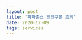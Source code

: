 ```yaml
---
layout: post
title: "파파존스 할인쿠폰 조회"
date: 2020-12-09
tags: services
---
```


<link type="text/css" rel="stylesheet" href="/assets/vendor/jsgrid_v1.5.3/css/jsgrid-theme.min.css"/>
<link type="text/css" rel="stylesheet" href="/assets/vendor/jsgrid_v1.5.3/css/jsgrid.min.css"/>
<script src="/assets/vendor/jsgrid_v1.5.3/js/jsgrid.min.js"></script>
<div id="storeGrid"></div>
<div id="couponGrid"></div>

<script>
$(document).ready(function(){

  let sharedData = {
       currentLocationName: null,
       selectedSszstoreid: 0,
   };

   function isFilterEmpty(filterObj) {
       let filterEmpty = true;
       for(filterKey in filterObj) {
           if(filterObj[filterKey]) {
               filterEmpty = false;
               break;
           }
       }
       return filterEmpty;
   }

   function filteringData(filterObj, filterTargetDataArr) {
       return filterTargetDataArr.filter((filterTarget) => {
           //debug.log(`filter target ->`, filterTarget);
           if(isFilterEmpty(filterObj)) {
               return true;
           }
           let isFiltered = false;
           for(filterKey in filterObj) {
               let filterValue = filterObj[filterKey];
               if(filterValue) {
                   //debug.log(`filter value -> ${filterValue}, filter target -> ${filterTarget[filterKey]}, indexOf -> ${filterTarget[filterKey].indexOf(filterValue)}`);
                   if(filterTarget[filterKey].indexOf(filterValue) >= 0) {
                       isFiltered = true;
                       break;
                   }
               }
           }
           return isFiltered;
       });
   }

   navigator.geolocation.getCurrentPosition(function(pos) {
       const apiKey = 'AIzaSyATNATgEjLVDxo4zAEuurszwREhK3HVvBw';
       var latitude = pos.coords.latitude;
       var longitude = pos.coords.longitude;
       debug.log("current latitude, longitude : " + latitude + ", "+ longitude);
       $.ajax({
           url: `https://maps.googleapis.com/maps/api/geocode/json?latlng=${latitude},${longitude}&key=${apiKey}`,
           type: 'get',
           success: (data) => {
               debug.log('success data ->', data);
               if(data.results && data.results.length > 0) {
                   targetAddressName = data.results[0].address_components[2].long_name;
                   debug.log('target address name -> ' + targetAddressName);
                   sharedData.currentLocationName = targetAddressName;
                   $('#storeGrid').jsGrid('loadData');
               }
           },
           error: (data) => debug.log('error data ->', data),
       });
   });

   let storeDataArr = null;
   let storeController = {
       loadData: function(filterObj) {
           if(sharedData.currentLocationName) {
               filterObj['szaaddr'] = sharedData.currentLocationName;
               sharedData.currentLocationName = null;
           }
           debug.log('load data', filterObj);
           let prom = new Promise((resolve, reject) => {
               if(storeDataArr) {
                   resolve(filteringData(filterObj, storeDataArr));
               } else {
                   $.ajax({
                       url: 'https://pji.co.kr/get.do?ex=Store&ac=getstores&szdocd=&szsicd=&szname=&szstoreid=',
                       type: 'get',
                       dataType: 'jsonp',
                       crossDomain: true,
                       success: (dataArr) => {
                           debug.log('success data -> ', dataArr)
                           storeDataArr = dataArr;
                           resolve(filteringData(filterObj, storeDataArr));
                       },
                       error: (data) => {
                           console.error('error data -> ', data);
                           reject(data);
                       },
                   });
               }
           });
           return prom;
       },
   };

 debug.log('store controller init ok.');

   $("#storeGrid").jsGrid({
       width: "100%",
       height: "400px",

       autoload: true,
       filtering: true,
       //inserting: true,
       //editing: true,
       sorting: true,
       paging: true,

       controller: storeController,
       rowClick: (clickInfo) => {
           debug.log('row click ->', clickInfo);
           sharedData.selectedSszstoreid = clickInfo.item.szstoreid;
           debug.log('shared data ->', sharedData);
           $('#couponGrid').jsGrid('loadData');
       },

       fields: [
           { name: "szaaddr", type: "text", title: '지점주소', width: 150, validate: "required" },
           { name: "szname", type: "text", title: '지점명', width: 200 },
       ]
   });

 debug.log('store grid init ok.');

   let couponController = {
       loadData: function(filterObj) {
           debug.log('load data', filterObj);
           let prom = new Promise((resolve, reject) => {
           $.ajax({
               url: 'https://pji.co.kr/get.do?ex=Coupon&ac=selectCoupon&szDiscountCode=&nStoreId=' + sharedData.selectedSszstoreid,
               type: 'get',
               dataType: 'jsonp',
               crossDomain: true,
               success: (dataArr) => {
                   debug.log('success data -> ', dataArr)
                   resolve(filteringData(filterObj, dataArr));
               },
               error: (data) => {
                   console.error('error data -> ', data);
                   reject(data);
               },
           });
           });
           return prom;
       },
   };

   debug.log('store controller init ok.');

   $("#couponGrid").jsGrid({
       width: "100%",
       height: "400px",

       //autoload: true,
       filtering: true,
       //inserting: true,
       //editing: true,
       sorting: true,
       paging: true,

       controller: couponController,

       fields: [
           { name: "szdiscountnamelocal", type: "text", title: '쿠폰명', width: 150, validate: "required" },
           { name: "szdiscountcode", type: "text", title: '쿠폰코드', width: 200 },
       ],
   });

   debug.log('store grid init ok.');

});

</script>
